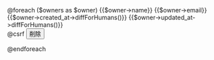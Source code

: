 <tbody>
    @foreach ($owners as $owner)
        <tr>
            <td>{{$owner->name}}</td>
            <td>{{$owner->email}}</td>
            <td>{{$owner->created_at->diffForHumans()}}</td>
            <td>{{$owner->updated_at->diffForHumans()}}</td>
            <td>
                <form method="post" action="{{ route('admin.canseled-owners.destroy', ['owner'=>$owner->id]) }}">                                            
                    @csrf
                    <button type="submit">削除</button>
                </form>
            </td>
        </tr>
    @endforeach
</tbody>
